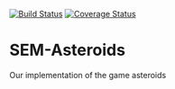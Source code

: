 [![Build Status](https://travis-ci.org/SpadesAce/SEM-Asteroids.svg?branch=master)](https://travis-ci.org/SpadesAce/SEM-Asteroids)  [![Coverage Status](https://coveralls.io/repos/github/SpadesAce/SEM-Asteroids/badge.svg?branch=coveralls)](https://coveralls.io/github/SpadesAce/SEM-Asteroids?branch=coveralls)
# SEM-Asteroids
Our implementation of the game asteroids
